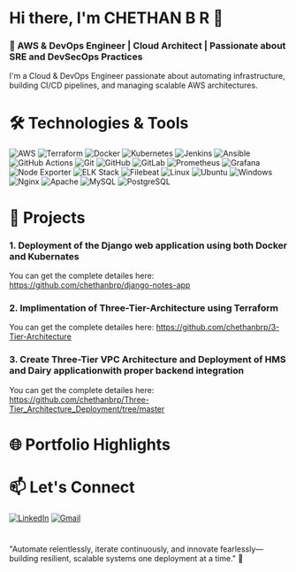 # Hi there, I'm CHETHAN B R 👋 
### 🚀 AWS & DevOps Engineer | Cloud Architect | Passionate about SRE and DevSecOps Practices
I'm a Cloud & DevOps Engineer passionate about automating infrastructure, building CI/CD pipelines, and managing scalable AWS architectures.

<!--
# 🛠️ Technologies & Tools
<img width="100" height="50" alt="image" src="https://github.com/user-attachments/assets/af9e4309-8944-4f08-954a-334b9f1b28e9" />
<img width="100" height="70" alt="image" src="https://github.com/user-attachments/assets/c43c2817-4a47-45c6-91a6-2831b8a2e9fc" />
<img width="100" height="50" alt="image" src="https://github.com/user-attachments/assets/a97ce3f5-18b9-4479-907c-a916194567c5" />
<img width="100" height="70" alt="image" src="https://github.com/user-attachments/assets/28e7e987-9307-48d0-ab09-e0e96ab698a2" />
<img width="100" height="70" alt="image" src="https://github.com/user-attachments/assets/e4831ac9-bca5-4a9f-a3aa-451c02bc447e" />
<img width="100" height="70" alt="image" src="https://github.com/user-attachments/assets/d10f9e95-5224-4611-9609-cb19e6de89e3" />
<img width="100" height="70" alt="image" src="https://github.com/user-attachments/assets/4e13a0e3-5e9b-4a54-bdfd-fcd01d5e1037" />
<img width="100" height="50" alt="image" src="https://github.com/user-attachments/assets/e0e075e9-0dad-4801-8f9f-5d933fdba2ab" />
<img width="100" height="70" alt="image" src="https://github.com/user-attachments/assets/ee700378-1247-4a9c-b768-a1c5ba75bcb2" />
<img width="100" height="70" alt="image" src="https://github.com/user-attachments/assets/37b07bad-d031-4aa3-aa50-cb2c23605b29" />
<img width="100" height="70" alt="image" src="https://github.com/user-attachments/assets/96248c2e-3758-4662-8ba7-d62d10f7f54e" />
<img width="100" height="70" alt="image" src="https://github.com/user-attachments/assets/b34da061-a878-4c83-ad97-cf16d67f7d8f" />
<img width="100" height="70" alt="image" src="https://github.com/user-attachments/assets/71e6b9da-6fa8-4dc6-bc8a-77a40c56e906" />
<img width="100" height="70" alt="image" src="https://github.com/user-attachments/assets/0d67311a-120d-4c9c-9dad-82f03def383a" />
<img width="100" height="70" alt="image" src="https://github.com/user-attachments/assets/8b63216c-b81c-4d7f-86fd-ed71d433ee5b" />
<img width="100" height="70" alt="image" src="https://github.com/user-attachments/assets/99fdeb95-6526-4da5-95ce-7f2b2233f9d9" />
-->

# 🛠️ Technologies & Tools
![AWS](https://img.shields.io/badge/AWS-232F3E?style=for-the-badge&logo=amazon-aws&logoColor=white)
![Terraform](https://img.shields.io/badge/Terraform-7B42BC?style=for-the-badge&logo=terraform&logoColor=white)
![Docker](https://img.shields.io/badge/Docker-2496ED?style=for-the-badge&logo=docker&logoColor=white)
![Kubernetes](https://img.shields.io/badge/Kubernetes-326CE5?style=for-the-badge&logo=kubernetes&logoColor=white)
![Jenkins](https://img.shields.io/badge/Jenkins-D24939?style=for-the-badge&logo=jenkins&logoColor=white)
![Ansible](https://img.shields.io/badge/Ansible-EE0000?style=for-the-badge&logo=ansible&logoColor=white)
![GitHub Actions](https://img.shields.io/badge/GitHub%20Actions-2088FF?style=for-the-badge&logo=github-actions&logoColor=white)
![Git](https://img.shields.io/badge/Git-F05032?style=for-the-badge&logo=git&logoColor=white)
![GitHub](https://img.shields.io/badge/GitHub-181717?style=for-the-badge&logo=github&logoColor=white)
![GitLab](https://img.shields.io/badge/GitLab-FC6D26?style=for-the-badge&logo=gitlab&logoColor=white)
![Prometheus](https://img.shields.io/badge/Prometheus-E6522C?style=for-the-badge&logo=prometheus&logoColor=white)
![Grafana](https://img.shields.io/badge/Grafana-F46800?style=for-the-badge&logo=grafana&logoColor=white)
![Node Exporter](https://img.shields.io/badge/Node%20Exporter-000000?style=for-the-badge&logo=prometheus&logoColor=white)
![ELK Stack](https://img.shields.io/badge/ELK%20Stack-005571?style=for-the-badge&logo=elastic-stack&logoColor=white)
![Filebeat](https://img.shields.io/badge/Filebeat-005571?style=for-the-badge&logo=elastic&logoColor=white)
![Linux](https://img.shields.io/badge/Linux-FCC624?style=for-the-badge&logo=linux&logoColor=black)
![Ubuntu](https://img.shields.io/badge/Ubuntu-E95420?style=for-the-badge&logo=ubuntu&logoColor=white)
![Windows](https://img.shields.io/badge/Windows-0078D6?style=for-the-badge&logo=windows&logoColor=white)
![Nginx](https://img.shields.io/badge/Nginx-009639?style=for-the-badge&logo=nginx&logoColor=white)
![Apache](https://img.shields.io/badge/Apache-D22128?style=for-the-badge&logo=apache&logoColor=white)
![MySQL](https://img.shields.io/badge/MySQL-4479A1?style=for-the-badge&logo=mysql&logoColor=white)
![PostgreSQL](https://img.shields.io/badge/PostgreSQL-4169E1?style=for-the-badge&logo=postgresql&logoColor=white)

# 📝 Projects
### 1. Deployment of the Django web application using both Docker and Kubernates

   You can get the complete detailes here: https://github.com/chethanbrp/django-notes-app  

### 2. Implimentation of Three-Tier-Architecture using Terraform
   You can get the complete detailes here: https://github.com/chethanbrp/3-Tier-Architecture

### 3. Create Three-Tier VPC Architecture and Deployment of HMS and Dairy applicationwith proper backend integration
   You can get the complete detailes here: https://github.com/chethanbrp/Three-Tier_Architecture_Deployment/tree/master


# **🌐 Portfolio Highlights**


# 📫 Let's Connect
[![LinkedIn](https://img.shields.io/badge/LinkedIn-0A66C2?style=for-the-badge&logo=linkedin&logoColor=white)](https://www.linkedin.com/in/chethanbrp)
[![Gmail](https://img.shields.io/badge/Gmail-D14836?style=for-the-badge&logo=gmail&logoColor=white)](mailto:chethanbrp98@gmail.com)


# 
"Automate relentlessly, iterate continuously, and innovate fearlessly—building resilient, scalable systems one deployment at a time." 🚀




